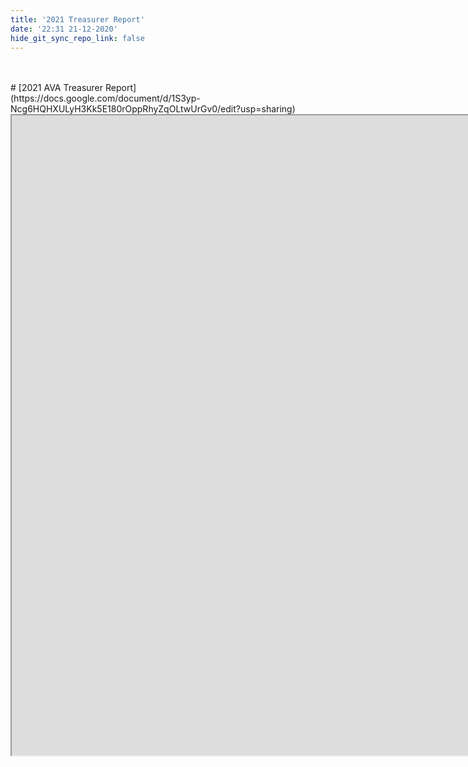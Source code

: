 ```yaml
---
title: '2021 Treasurer Report'
date: '22:31 21-12-2020'
hide_git_sync_repo_link: false
---
```


<link id="linkstyle" rel='stylesheet' href='/css/ava.css'/>
<br>
<br>
# [2021 AVA Treasurer Report](https://docs.google.com/document/d/1S3yp-Ncg6HQHXULyH3Kk5E180rOppRhyZqOLtwUrGv0/edit?usp=sharing)

<iframe  width="1920" height="1024" src="https://docs.google.com/document/d/e/2PACX-1vQCx5WPrDRdoNQF4rRU44DniD8WENGHF2fSP5caYONgGq4ubKg-yKyFjK2GAXOlbeMSqzda3Lup4r9j/pub?embedded=true"></iframe>
